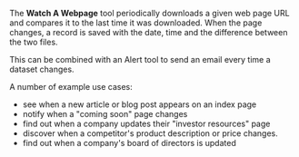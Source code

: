 The **Watch A Webpage** tool periodically downloads a given web page URL
and compares it to the last time it was downloaded. When the page changes,
a record is saved with the date, time and the difference between the two
files.

This can be combined with an Alert tool to send an email every time a dataset
changes.

A number of example use cases:

  - see when a new article or blog post appears on an index page
  - notify when a "coming soon" page changes
  - find out when a company updates their "investor resources" page
  - discover when a competitor's product description or price changes.
  - find out when a company's board of directors is updated
